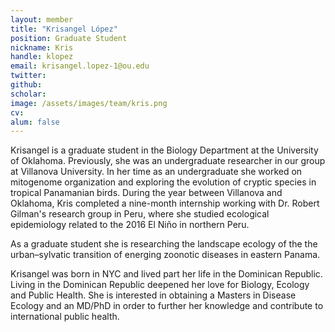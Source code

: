 ```yaml
---
layout: member
title: "Krisangel López"
position: Graduate Student
nickname: Kris
handle: klopez
email: krisangel.lopez-1@ou.edu
twitter:
github:
scholar:
image: /assets/images/team/kris.png
cv:
alum: false
---
```


Krisangel is a graduate student in the Biology Department at the University of Oklahoma. Previously, she was an undergraduate researcher in our group at Villanova University. In her time as an undergraduate she worked on mitogenome organization and exploring the evolution of cryptic species in tropical Panamanian birds. During the year between Villanova and Oklahoma, Kris completed a nine-month internship working with Dr. Robert Gilman's research group in Peru, where she studied ecological epidemiology related to the 2016 El Niño in northern Peru. 

As a graduate student she is researching the landscape ecology of the the urban–sylvatic transition of energing zoonotic diseases in eastern Panama.

Krisangel was born in NYC and lived part her life in the Dominican Republic. Living in the Dominican Republic deepened her love for Biology, Ecology and Public Health. She is interested in obtaining a Masters in Disease Ecology and an MD/PhD in order to further her knowledge and contribute to international public health.

